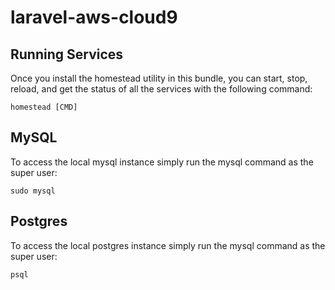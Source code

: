 # laravel-aws-cloud9

## Running Services

Once you install the homestead utility in this bundle, you can start, stop, reload, and
get the status of all the services with the following command:

```
homestead [CMD]
```

## MySQL

To access the local mysql instance simply run the mysql command as the super user: 

```
sudo mysql
```

## Postgres

To access the local postgres instance simply run the mysql command as the super user: 

```
psql
```
